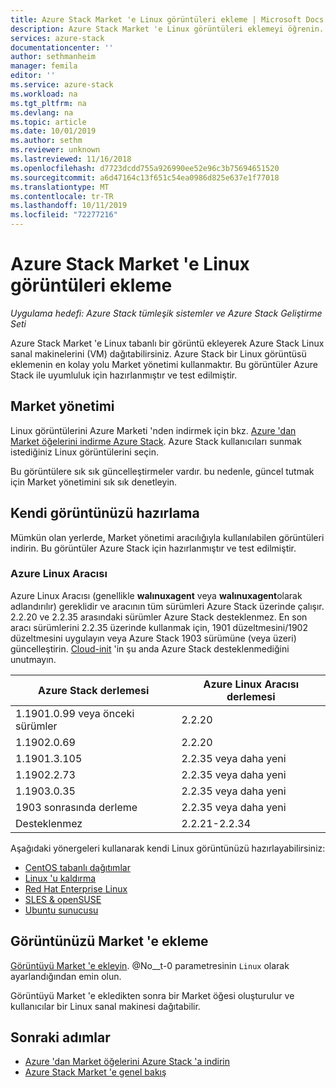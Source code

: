 ```yaml
---
title: Azure Stack Market 'e Linux görüntüleri ekleme | Microsoft Docs
description: Azure Stack Market 'e Linux görüntüleri eklemeyi öğrenin.
services: azure-stack
documentationcenter: ''
author: sethmanheim
manager: femila
editor: ''
ms.service: azure-stack
ms.workload: na
ms.tgt_pltfrm: na
ms.devlang: na
ms.topic: article
ms.date: 10/01/2019
ms.author: sethm
ms.reviewer: unknown
ms.lastreviewed: 11/16/2018
ms.openlocfilehash: d7723dcdd755a926990ee52e96c3b75694651520
ms.sourcegitcommit: a6d47164c13f651c54ea0986d825e637e1f77018
ms.translationtype: MT
ms.contentlocale: tr-TR
ms.lasthandoff: 10/11/2019
ms.locfileid: "72277216"
---
```

# <a name="add-linux-images-to-azure-stack-marketplace"></a>Azure Stack Market 'e Linux görüntüleri ekleme

*Uygulama hedefi: Azure Stack tümleşik sistemler ve Azure Stack Geliştirme Seti*

Azure Stack Market 'e Linux tabanlı bir görüntü ekleyerek Azure Stack Linux sanal makinelerini (VM) dağıtabilirsiniz. Azure Stack bir Linux görüntüsü eklemenin en kolay yolu Market yönetimi kullanmaktır. Bu görüntüler Azure Stack ile uyumluluk için hazırlanmıştır ve test edilmiştir.

## <a name="marketplace-management"></a>Market yönetimi

Linux görüntülerini Azure Marketi 'nden indirmek için bkz. [Azure 'dan Market öğelerini indirme Azure Stack](azure-stack-download-azure-marketplace-item.md). Azure Stack kullanıcıları sunmak istediğiniz Linux görüntülerini seçin.

Bu görüntülere sık sık güncelleştirmeler vardır. bu nedenle, güncel tutmak için Market yönetimini sık sık denetleyin.

## <a name="prepare-your-own-image"></a>Kendi görüntünüzü hazırlama

Mümkün olan yerlerde, Market yönetimi aracılığıyla kullanılabilen görüntüleri indirin. Bu görüntüler Azure Stack için hazırlanmıştır ve test edilmiştir.

### <a name="azure-linux-agent"></a>Azure Linux Aracısı

Azure Linux Aracısı (genellikle **walınuxagent** veya **walınuxagent**olarak adlandırılır) gereklidir ve aracının tüm sürümleri Azure Stack üzerinde çalışır. 2\.2.20 ve 2.2.35 arasındaki sürümler Azure Stack desteklenmez. En son aracı sürümlerini 2.2.35 üzerinde kullanmak için, 1901 düzeltmesini/1902 düzeltmesini uygulayın veya Azure Stack 1903 sürümüne (veya üzeri) güncelleştirin. [Cloud-init](https://cloud-init.io/) 'in şu anda Azure Stack desteklenmediğini unutmayın.

| Azure Stack derlemesi | Azure Linux Aracısı derlemesi |
| ------------- | ------------- |
| 1.1901.0.99 veya önceki sürümler | 2.2.20 |
| 1.1902.0.69  | 2.2.20  |
|  1.1901.3.105   | 2.2.35 veya daha yeni |
| 1.1902.2.73  | 2.2.35 veya daha yeni |
| 1.1903.0.35  | 2.2.35 veya daha yeni |
| 1903 sonrasında derleme | 2.2.35 veya daha yeni |
| Desteklenmez | 2.2.21-2.2.34 |

Aşağıdaki yönergeleri kullanarak kendi Linux görüntünüzü hazırlayabilirsiniz:

* [CentOS tabanlı dağıtımlar](/azure/virtual-machines/linux/create-upload-centos?toc=%2fazure%2fvirtual-machines%2flinux%2ftoc.json)
* [Linux 'u kaldırma](/azure/virtual-machines/linux/debian-create-upload-vhd?toc=%2fazure%2fvirtual-machines%2flinux%2ftoc.json)
* [Red Hat Enterprise Linux](azure-stack-redhat-create-upload-vhd.md)
* [SLES & openSUSE](/azure/virtual-machines/linux/suse-create-upload-vhd?toc=%2fazure%2fvirtual-machines%2flinux%2ftoc.json)
* [Ubuntu sunucusu](/azure/virtual-machines/linux/create-upload-ubuntu?toc=%2fazure%2fvirtual-machines%2flinux%2ftoc.json)

## <a name="add-your-image-to-marketplace"></a>Görüntünüzü Market 'e ekleme

[Görüntüyü Market 'e ekleyin](azure-stack-add-vm-image.md). @No__t-0 parametresinin `Linux` olarak ayarlandığından emin olun.

Görüntüyü Market 'e ekledikten sonra bir Market öğesi oluşturulur ve kullanıcılar bir Linux sanal makinesi dağıtabilir.

## <a name="next-steps"></a>Sonraki adımlar

* [Azure 'dan Market öğelerini Azure Stack 'a indirin](azure-stack-download-azure-marketplace-item.md)
* [Azure Stack Market 'e genel bakış](azure-stack-marketplace.md)

